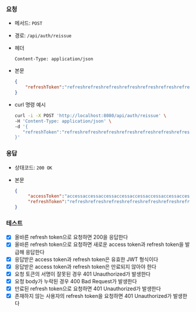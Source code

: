 ### 요청

- 메서드: `POST`
- 경로: `/api/auth/reissue`
- 헤더

   ```
   Content-Type: application/json
   ```

- 본문

   ```json
   {
       "refreshToken":"refreshrefreshrefreshrefreshrefreshrefreshrefreshrefreshrefreshrefresh"
   }
   ```


- curl 명령 예시

   ```bash
  curl -i -X POST 'http://localhost:8080/api/auth/reissue' \
  -H 'Content-Type: application/json' \
  -d '{
      "refreshToken":"refreshrefreshrefreshrefreshrefreshrefreshrefreshrefreshrefreshrefresh"
  }'
   ```

### 응답

- 상태코드: `200 OK`
- 본문

   ```json
   {
        "accessToken":"accessaccessaccessaccessaccessaccessaccessaccessaccessaccess",
        "refreshToken":"refreshrefreshrefreshrefreshrefreshrefreshrefreshrefreshrefreshrefresh"
   }

   ```

### 테스트

- [x] 올바른 refresh token으로 요청하면 200을 응답한다
- [x] 올바른 refresh token으로 요청하면 새로운 access token과 refresh token을 발급해 응답한다
- [x] 응답받은 access token과 refresh token은 유효한 JWT 형식이다
- [x] 응답받은 access token과 refresh token은 만료되지 않아야 한다
- [x] 요청 토큰의 서명이 잘못된 경우 401 Unauthorized가 발생한다
- [x] 요청 body가 누락된 경우 400 Bad Request가 발생한다
- [x] 만료된 refresh token으로 요청하면 401 Unauthorized가 발생한다
- [x] 존재하지 않는 사용자의 refresh token을 요청하면 401 Unauthorized가 발생한다
